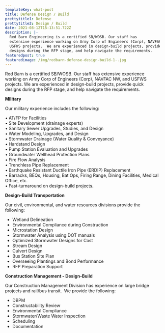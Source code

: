 ```yaml
---
templateKey: what-post
title: Defense Design / Build
prettytitle1: Defense
prettytitle2: Design / Build
date: 2021-08-12T15:13:51.722Z
description: |-
  Red Barn Engineering is a certified SB/WOSB. Our staff has
  extensive experience working on Army Corp of Engineers (Corp), NAVFAC NW, and
  USFWS projects.  We are experienced in design-build projects, provide quick
  designs during the RFP stage, and help navigate the requirements.
featuredpost: true
featuredimage: /img/redbarn-defense-design-build-1-.jpg
---
```


Red Barn is a certified SB/WOSB. Our staff has extensive experience working on Army Corp of Engineers (Corp), NAVFAC NW, and USFWS projects. We are experienced in design-build projects, provide quick designs during the RFP stage, and help navigate the requirements.

**​Military**

Our military experience includes the following:

• AT/FP for Facilities\
• Site Development (drainage experts)\
• Sanitary Sewer Upgrades, Studies, and Design\
• Water Modeling, Upgrades, and Design\
• Stormwater Drainage (Water Quality & Conveyance)\
• Hardstand Design\
• Pump Station Evaluation and Upgrades\
• Groundwater Wellhead Protection Plans\
• Fire Flow Analysis\
• Trenchless Pipe Replacement\
• Earthquake Resistant Ductile Iron Pipe (ERDIP) Replacement\
• Barracks, BEQs, Housing, Bat Ops, Firing Range, Dining Facilities, Medical Office, etc.\
• Fast-turnaround on design-build projects.

**​Design-Build Transportation**

Our civil, environmental, and water resources divisions provide the following:

- Wetland Delineation
- Environmental Compliance during Construction
- Microstation Design
- Stormwater Analysis using DOT manuals
- Optimized Stormwater Designs for Cost
- Stream Design
- Culvert Design
- Bus Station Site Plan
- Overseeing Plantings and Bond Performance
- RFP Preparation Support

**​Construction Management - Design-Build**

Our Construction Management Division has experience on large bridge projects and rail/bus transit.  We provide the following:

- DBPM
- Constructability Review
- Environmental Compliance
- Stormwater/Waste Water Inspection
- Scheduling
- Documentation
